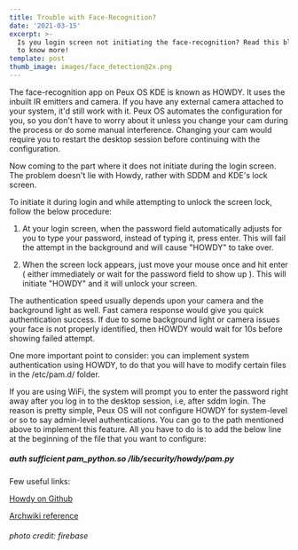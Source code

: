 ```yaml
---
title: Trouble with Face-Recognition?
date: '2021-03-15'
excerpt: >-
  Is you login screen not initiating the face-recognition? Read this blog post
  to know more!
template: post
thumb_image: images/face_detection@2x.png
---
```

The face-recognition app on Peux OS KDE is known as HOWDY. It uses the inbuilt IR emitters and camera. If you have any external camera attached to your system, it'd still work with it. Peux OS automates the configuration for you, so you don't have to worry about it unless you change your cam during the process or do some manual interference. Changing your cam would require you to restart the desktop session before continuing with the configuration.

Now coming to the part where it does not initiate during the login screen. The problem doesn't lie with Howdy, rather with SDDM and KDE's lock screen. 

To initiate it during login and while attempting to unlock the screen lock, follow the below procedure:

1.  At your login screen, when the password field automatically adjusts for you to type your password, instead of typing it, press enter. This will fail the attempt in the background and will cause "HOWDY" to take over.

2.  When the screen lock appears, just move your mouse once and hit enter ( either immediately or wait for the password field to show up ). This will initiate "HOWDY" and it will unlock your screen.

The authentication speed usually depends upon your camera and the background light as well. Fast camera response would give you quick authentication success. If due to some background light or camera issues your face is not properly identified, then HOWDY would wait for 10s before showing failed attempt.

One more important point to consider: you can implement system authentication using  HOWDY, to do that you will have to modify certain files in the /etc/pam.d/ folder. 

If you are using WiFi, the system will prompt you to enter the password right away after you log in to the desktop session, i.e, after sddm login. The reason is pretty simple, Peux OS will not configure HOWDY for system-level or so to say admin-level authentications. You can go to the path mentioned above to implement this feature. All you have to do is to add the below line at the beginning of the file that you want to configure:

##### auth sufficient pam_python.so /lib/security/howdy/pam.py

Few useful links:

[Howdy on Github](https://github.com/boltgolt/howdy)

[Archwiki reference](https://wiki.archlinux.org/index.php/Howdy)

###### photo credit: firebase
